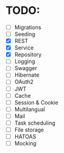 # TODO:

- [ ] Migrations
- [ ] Seeding
- [x] REST
- [x] Service
- [x] Repository
- [ ] Logging
- [ ] Swagger
- [ ] Hibernate
- [ ] OAuth2
- [ ] JWT
- [ ] Cache
- [ ] Session & Cookie
- [ ] Multilangual
- [ ] Mail
- [ ] Task scheduling
- [ ] File storage
- [ ] HATOAS
- [ ] Mocking

